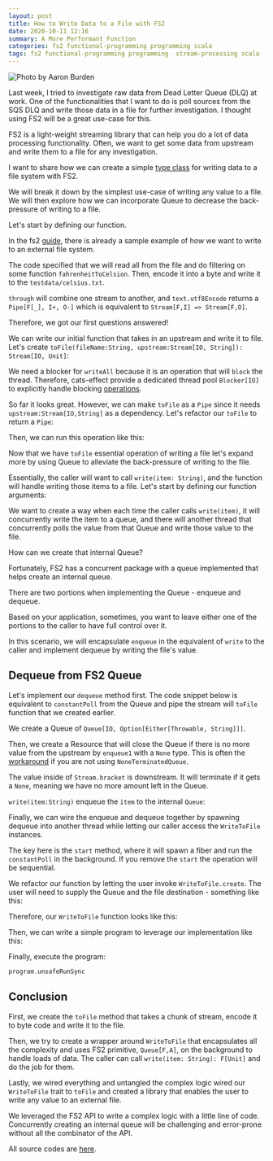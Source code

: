 ```yaml
---
layout: post
title: How to Write Data to a File with FS2
date: 2020-10-11 12:16
summary: A More Performant Function
categories: fs2 functional-programming programming scala
tags: fs2 functional-programming programming  stream-processing scala
---
```


![Photo by Aaron Burden](https://images.unsplash.com/photo-1471107340929-a87cd0f5b5f3?ixlib=rb-1.2.1&ixid=eyJhcHBfaWQiOjEyMDd9&auto=format&fit=crop&w=1266&q=80)


Last week, I tried to investigate raw data from Dead Letter Queue (DLQ) at work. One of the functionalities that I want to do is poll sources from the SQS DLQ and write those data in a file for further investigation. I thought using FS2 will be a great use-case for this.

FS2 is a light-weight streaming library that can help you do a lot of data processing functionality. Often, we want to get some data from upstream and write them to a file for any investigation.

I want to share how we can create a simple [type class](https://edward-huang.com/functional-programming/2020/01/02/wtf-is-a-type-class/) for writing data to a file system with FS2.

We will break it down by the simplest use-case of writing any value to a file. We will then explore how we can incorporate Queue to decrease the back-pressure of writing to a file.

Let's start by defining our function.

In the fs2 [guide](https://fs2.io/guide.html), there is already a sample example of how we want to write to an external file system.

<script src="https://gist.github.com/edwardGunawan/3748ae8afe5873c5f7222ea7f26fd915.js"></script>


The code specified that we will read all from the file and do filtering on some function `fahrenheitToCelsion`. Then,  encode it into a byte and write it to the `testdata/celsius.txt`.

`through` will combine one stream to another, and `text.utf8Encode` returns a `Pipe[F[_], I+, O-]` which is equivalent to `Stream[F,I] => Stream[F,O]`.

Therefore, we got our first questions answered!

We can write our initial function that takes in an upstream and write it to file. Let's create `toFile(fileName:String, upstream:Stream[IO, String]): Stream[IO, Unit]`:

<script src="https://gist.github.com/edwardGunawan/1ef0a8ebb6e175099f109a43ef531dfc.js"></script>


We need a blocker for `writeAll` because it is an operation that will `block` the thread. Therefore, cats-effect provide a dedicated thread pool `Blocker[IO]` to explicitly handle blocking [operations](https://typelevel.org/cats-effect/concurrency/basics.html#blocking-threads). 

So far it looks great. However, we can make `toFile` as a `Pipe` since it needs `upstream:Stream[IO,String]` as a dependency. Let's refactor our `toFile` to return a `Pipe`:

<script src="https://gist.github.com/edwardGunawan/e5c1a73f2ce1647cd80d26fa639cad04.js"></script>


Then, we can run this operation like this:

<script src="https://gist.github.com/edwardGunawan/0eff09c815825a6ca449a8e8745c9672.js"></script>


Now that we have `toFile` essential operation of writing a file let's expand more by using Queue to alleviate the back-pressure of writing to the file.

Essentially, the caller will want to call `write(item: String)`, and the function will handle writing those items to a file. Let's start by defining our function arguments:

<script src="https://gist.github.com/edwardGunawan/1fe895a5a82c557df0e2b3e02de34ed0.js"> </script>

We want to create a way when each time the caller calls `write(item)`, it will concurrently write the item to a queue, and there will another thread that concurrently polls the value from that Queue and write those value to the file. 

How can we create that internal Queue?

Fortunately, FS2 has a concurrent package with a queue implemented that helps create an internal queue. 

There are two portions when implementing the Queue - enqueue and dequeue. 

Based on your application, sometimes, you want to leave either one of the portions to the caller to have full control over it.

In this scenario, we will encapsulate `enqueue` in the equivalent of `write` to the caller and implement dequeue by writing the file's value.

## Dequeue from FS2 Queue
Let's implement our `dequeue` method first. The code snippet below is equivalent to `constantPoll` from the Queue and pipe the stream will `toFile` function that we created earlier.

<script src="https://gist.github.com/edwardGunawan/87642892a80a227fa8823d01fd37dcd8.js"> </script>


We create a Queue of `Queue[IO, Option[Either[Throwable, String]]]`. 

Then, we create a Resource that will close the Queue if there is no more value from the upstream by `enqueue1` with a `None` type. This is often the [workaround](http://www.aimplicits.com/posts/2018-05-09-fs2-queue-stop/) if you are not using `NoneTerminatedQueue`. 

The value inside of `Stream.bracket` is downstream. It will terminate if it gets a `None`, meaning we have no more amount left in the Queue. 


`write(item:String)` enqueue the `item` to the internal `Queue`:

<script src="https://gist.github.com/edwardGunawan/ef600394f8e6f7063ece20b70513cf0a.js"> </script>


Finally, we can wire the enqueue and dequeue together by spawning dequeue into another thread while letting our caller access the `WriteToFile` instances.

<script src="https://gist.github.com/edwardGunawan/08dad4deb478ea7c81e1f986ce9b33b0.js"> </script>


The key here is the `start` method, where it will spawn a fiber and run the `constantPoll` in the background. If you remove the `start` the operation will be sequential.


We refactor our function by letting the user invoke `WriteToFile.create`. The user will need to supply the Queue and the file destination - something like this:

<script src="https://gist.github.com/edwardGunawan/2fd1a592dfd4e3f03f8f01b3ebdc689f.js"> </script>


Therefore, our `WriteToFile` function looks like this:

<script src="https://gist.github.com/edwardGunawan/0f42265170ff0751dac959051999631c.js"> </script>

Then, we can write a simple program to leverage our implementation like this:

<script src="https://gist.github.com/edwardGunawan/756a3594fb37946672b4b5414d860c43.js"> </script>

Finally, execute the program:
```scala
program.unsafeRunSync
```

## Conclusion

First, we create the `toFile` method that takes a chunk of stream, encode it to byte code and write it to the file.

Then, we try to create a wrapper around `WriteToFile` that encapsulates all the complexity and uses FS2 primitive, `Queue[F,A]`, on the background to handle loads of data. The caller can call `write(item: String): F[Unit]` and do the job for them.

Lastly, we wired everything and untangled the complex logic wired our `WriteToFile` trait to `toFile` and created a library that enables the user to write any value to an external file.

We leveraged the FS2 API to write a complex logic with a little line of code. Concurrently creating an internal queue will be challenging and error-prone without all the combinator of the API.


All source codes are <a href="https://github.com/edwardGunawan/Blog-Tutorial/tree/master/ScalaTutorial/fs2/src/main/scala/WriteToFile" target="_blank">here</a>. 


